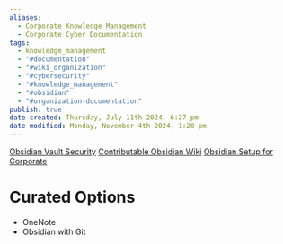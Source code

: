 ```yaml
---
aliases:
  - Corporate Knowledge Management
  - Corporate Cyber Documentation
tags:
  - knowledge_management
  - "#documentation"
  - "#wiki_organization"
  - "#cybersecurity"
  - "#knowledge_management"
  - "#obsidian"
  - "#organization-documentation"
publish: true
date created: Thursday, July 11th 2024, 6:27 pm
date modified: Monday, November 4th 2024, 1:20 pm
---
```


[Obsidian Vault Security](../../📁%2009%20-%20My%20Obsidian%20Stack/Obsidian%20Vault%20Security/Obsidian%20Vault%20Security.md)
[Contributable Obsidian Wiki](../../📁%2009%20-%20My%20Obsidian%20Stack/Contributable%20Obsidian%20Wiki/Contributable%20Obsidian%20Wiki.md)
[Obsidian Setup for Corporate](../../📁%2009%20-%20My%20Obsidian%20Stack/Obsidian%20Setup%20for%20Corporate/Obsidian%20Setup%20for%20Corporate.md)

# Curated Options

- OneNote
- Obsidian with Git
